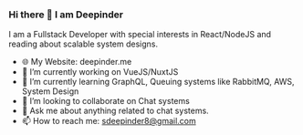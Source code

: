 ### Hi there 👋 I am Deepinder

I am a Fullstack Developer with special interests in React/NodeJS and reading about scalable system designs.

- 🌐 My Website: deepinder.me
- 🔭 I’m currently working on VueJS/NuxtJS
- 🌱 I’m currently learning GraphQL, Queuing systems like RabbitMQ, AWS, System Design
- 👯 I’m looking to collaborate on Chat systems
- 💬 Ask me about anything related to chat systems.
- 📫 How to reach me: sdeepinder8@gmail.com
